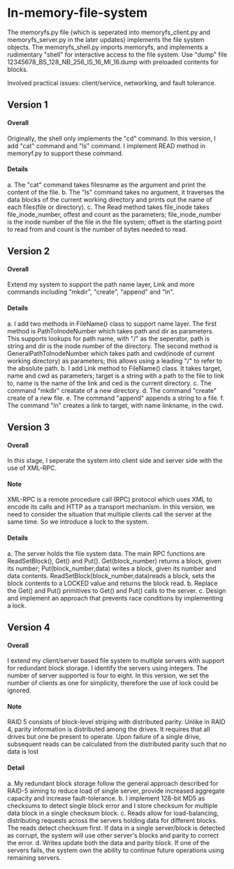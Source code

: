 # In-memory-file-system
The memoryfs.py file (which is seperated into memoryfs_client.py and memoryfs_server.py in the later updates) implements the file system objects.
The memoryfs_shell.py imports memoryfs, and implements a rudimentary "shell" for interactive access to the file system.
Use "dump" file 12345678_BS_128_NB_256_IS_16_MI_16.dump with preloaded contents for blocks.

Involved practical issues: client/service, networking, and fault tolerance.

## Version 1

#### Overall
Originally, the shell only implements the "cd" command. In this version, I add "cat" command and "ls" command. 
I implement READ method in memoryf.py to support these command. 

#### Details
a. The "cat" command takes filesname as the argument and print the content of the file. 
b. The "ls" command takes no argument, it traverses the data blocks of the current working directory and prints out the name of each files(file or directory).
c. The Read method takes file_inode takes file_inode_number, offest and count as the parameters; file_inode_number is the inode number of the file in the file system; offset is the starting point to read from and count is the number of bytes needed to read.

## Version 2

#### Overall
Extend my system to support the path name layer, Link and more commands including "mkdir", "create", "append" and "ln".

#### Details
a. I add two methods in FileName() class to support name layer. The first method is PathToInodeNumber which takes path and dir as parameters. This supports lookups for path name, with "/" as the seperator, path is string and dir is the inode number of the directory. The second method is GeneralPathToInodeNumber which takes path and cwd(inode of current working directory) as parameters; this allows using a leading "/" to refer to the absolute path.
b. I add Link method to FileName() class. It takes target, name and cwd as parameters; target is a string with a path to the file to link to, name is the name of the link and ced is the current directory.
c. The command "mkdir" creatate of a new directory.
d. The command "create" create of a new file.
e. The command "append" appends a string to a file.
f. The command "ln" creates a link to target, with name linkname, in the cwd.

## Version 3

#### Overall
In this stage, I seperate the system into client side and server side with the use of XML-RPC.

#### Note
XML-RPC is a remote procedure call (RPC) protocol which uses XML to encode its calls and HTTP as a transport mechanism. In this version, we need to consider the situation that multiple clients call the server at the same time. So we introduce a lock to the system.

#### Details
a. The server holds the file system data. The main RPC functions are ReadSetBlock(), Get() and Put(). Get(block_number) returns a block, given its number; Put(block_number,data) writes a block, given its number and data contents. ReadSetBlock(block_number,data)reads a block, sets the block contents to a LOCKED value and returns the block read.
b. Replace the Get() and Put() primitives to Get() and Put() calls to the server.
c. Design and implement an approach that prevents race conditions by implementing a lock.

## Version 4

#### Overall
I extend my client/server based file system to multiple servers with support for redundant block storage. I identify the servers using integers. The number of server supported is four to eight. In this version, we set the number of clients as one for simplicity, therefore the use of lock could be ignored.

#### Note
RAID 5 consists of block-level striping with distributed parity. Unlike in RAID 4, parity information is distributed among the drives. It requires that all drives but one be present to operate. Upon failure of a single drive, subsequent reads can be calculated from the distributed parity such that no data is lost

#### Detail
a. My redundant block storage follow the general approach described for RAID-5 aiming to reduce load of single server, provide increased aggregate capacity and increase fault-tolerance.
b. I implement 128-bit MD5 as checksums to detect single block error and I store checksum for multiple data block in a single checksum block.
c. Reads allow for load-balancing, distributing requests across the servers holding data for different blocks. The reads detect checksum first. If data in a single server/block is detected as corrupt, the system will use other server's blocks and parity to correct the error.
d. Writes update both the data and parity block. If one of the servers fails, the system own the ability to continue future operations using remaining servers. 
